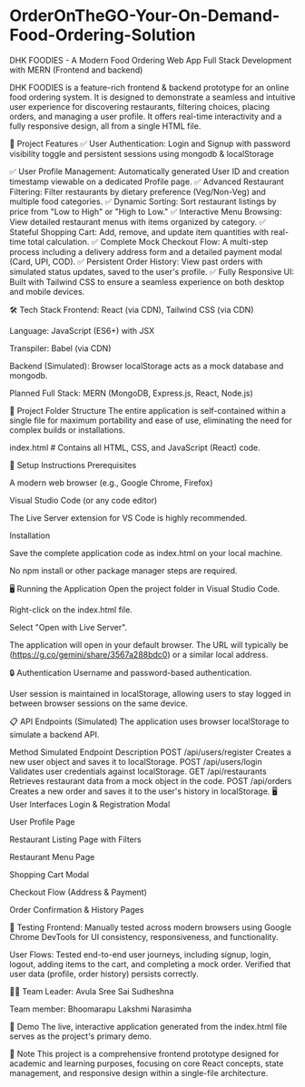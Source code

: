 # OrderOnTheGO-Your-On-Demand-Food-Ordering-Solution

DHK FOODIES - A Modern Food Ordering Web App Full Stack Development with MERN (Frontend and backend)

DHK FOODIES is a feature-rich frontend & backend prototype for an online food ordering system. It is designed to demonstrate a seamless and intuitive user experience for discovering restaurants, filtering choices, placing orders, and managing a user profile. It offers real-time interactivity and a fully responsive design, all from a single HTML file.

📂 Project Features ✅ User Authentication: Login and Signup with password visibility toggle and persistent sessions using mongodb & localStorage

✅ User Profile Management: Automatically generated User ID and creation timestamp viewable on a dedicated Profile page. ✅ Advanced Restaurant Filtering: Filter restaurants by dietary preference (Veg/Non-Veg) and multiple food categories. ✅ Dynamic Sorting: Sort restaurant listings by price from "Low to High" or "High to Low." ✅ Interactive Menu Browsing: View detailed restaurant menus with items organized by category. ✅ Stateful Shopping Cart: Add, remove, and update item quantities with real-time total calculation. ✅ Complete Mock Checkout Flow: A multi-step process including a delivery address form and a detailed payment modal (Card, UPI, COD). ✅ Persistent Order History: View past orders with simulated status updates, saved to the user's profile. ✅ Fully Responsive UI: Built with Tailwind CSS to ensure a seamless experience on both desktop and mobile devices.

🛠 Tech Stack Frontend: React (via CDN), Tailwind CSS (via CDN)

Language: JavaScript (ES6+) with JSX

Transpiler: Babel (via CDN)

Backend (Simulated): Browser localStorage acts as a mock database and mongodb.

Planned Full Stack: MERN (MongoDB, Express.js, React, Node.js)

📁 Project Folder Structure The entire application is self-contained within a single file for maximum portability and ease of use, eliminating the need for complex builds or installations.

index.html # Contains all HTML, CSS, and JavaScript (React) code.

🚀 Setup Instructions Prerequisites

A modern web browser (e.g., Google Chrome, Firefox)

Visual Studio Code (or any code editor)

The Live Server extension for VS Code is highly recommended.

Installation

Save the complete application code as index.html on your local machine.

No npm install or other package manager steps are required.

🖥 Running the Application Open the project folder in Visual Studio Code.

Right-click on the index.html file.

Select "Open with Live Server".

The application will open in your default browser. The URL will typically be (https://g.co/gemini/share/3567a288bdc0) or a similar local address.

🔒 Authentication Username and password-based authentication.

User session is maintained in localStorage, allowing users to stay logged in between browser sessions on the same device.

📋 API Endpoints (Simulated) The application uses browser localStorage to simulate a backend API.

Method	Simulated Endpoint	Description
POST	/api/users/register	Creates a new user object and saves it to localStorage.
POST	/api/users/login	Validates user credentials against localStorage.
GET	/api/restaurants	Retrieves restaurant data from a mock object in the code.
POST	/api/orders	Creates a new order and saves it to the user's history in localStorage.
🖥 User Interfaces Login & Registration Modal

User Profile Page

Restaurant Listing Page with Filters

Restaurant Menu Page

Shopping Cart Modal

Checkout Flow (Address & Payment)

Order Confirmation & History Pages

🧪 Testing Frontend: Manually tested across modern browsers using Google Chrome DevTools for UI consistency, responsiveness, and functionality.

User Flows: Tested end-to-end user journeys, including signup, login, logout, adding items to the cart, and completing a mock order. Verified that user data (profile, order history) persists correctly.

👨‍💻 Team Leader: Avula Sree Sai Sudheshna

Team member: Bhoomarapu Lakshmi Narasimha

🎥 Demo The live, interactive application generated from the index.html file serves as the project's primary demo.

📌 Note This project is a comprehensive frontend prototype designed for academic and learning purposes, focusing on core React concepts, state management, and responsive design within a single-file architecture.
